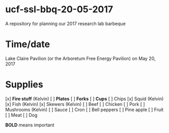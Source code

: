 # ucf-ssl-bbq-20-05-2017
A repository for planning our 2017 research lab barbeque

# Time/date
Lake Claire Pavilion (or the Arboretum Free Energy Pavilion) on May 20, 2017

# Supplies
[x] **Fire stuff** (Kelvin)
[ ] **Plates**
[ ] **Forks**
[ ] **Cups**
[ ] Chips
[x] Squid (Kelvin)
[x] Fish (Kelvin)
[x] Skewers (Kelvin)
[ ] Beef
[ ] Chicken
[ ] Pork
[ ] Mushrooms (Kelvin)
[ ] Sauce
[ ] Cron
[ ] Bell peppers
[ ] Pine apple
[ ] Fruit
[ ] Meat
[ ] Dog

**BOLD** means important
